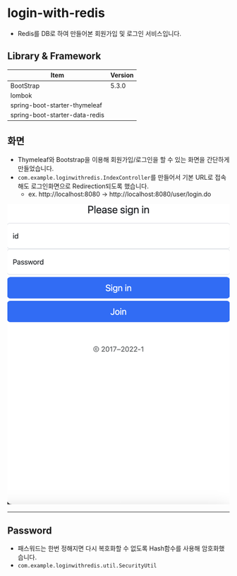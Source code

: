 # login-with-redis

* Redis를 DB로 하여 만들어본 회원가입 및 로그인 서비스입니다.


## Library & Framework
|Item| Version |
|---|---|
|BootStrap| 5.3.0 |
|lombok||
|spring-boot-starter-thymeleaf||
|spring-boot-starter-data-redis||

## 화면

* Thymeleaf와 Bootstrap을 이용해 회원가입/로그인을 할 수 있는 화면을 간단하게 만들었습니다.
* `com.example.loginwithredis.IndexController`를 만들어서 기본 URL로 접속해도 로그인화면으로 Redirection되도록 했습니다.
  * ex. http://localhost:8080 -> http://localhost:8080/user/login.do

<img src=./img/01_loginpage.png>

<br>

<hr>

## Password

* 패스워드는 한번 정해지면 다시 복호화할 수 없도록 Hash함수를 사용해 암호화했습니다.
* `com.example.loginwithredis.util.SecurityUtil`
